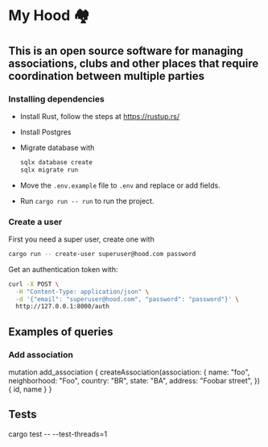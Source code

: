# My Hood 🏘️

## This is an open source software for managing associations, clubs and other places that require coordination between multiple parties

### Installing dependencies

- Install Rust, follow the steps at <https://rustup.rs/>

- Install Postgres
- Migrate database with

    ```bash
    sqlx database create
    sqlx migrate run
    ```

- Move the `.env.example` file to `.env` and replace or add fields.
- Run `cargo run -- run` to run the project.

### Create a user

First you need a super user, create one with

```bash
cargo run -- create-user superuser@hood.com password
```

Get an authentication token with:

```bash
curl -X POST \
  -H "Content-Type: application/json" \
  -d '{"email": "superuser@hood.com", "password": "password"}' \
  http://127.0.0.1:8000/auth
```

## Examples of queries

### Add association

mutation add_association {
  createAssociation(association: {
    name: "foo",
    neighborhood: "Foo",
    country: "BR",
    state: "BA",
    address: "Foobar street",
  }) {
    id,
    name
  }
}

## Tests

cargo test -- --test-threads=1
